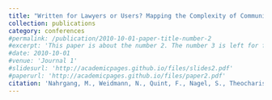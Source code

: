 ```yaml
---
title: "Written for Lawyers or Users? Mapping the Complexity of Community Guidelines"
collection: publications
category: conferences
#permalink: /publication/2010-10-01-paper-title-number-2
#excerpt: 'This paper is about the number 2. The number 3 is left for future work.'
#date: 2010-10-01
#venue: 'Journal 1'
#slidesurl: 'http://academicpages.github.io/files/slides2.pdf'
#paperurl: 'http://academicpages.github.io/files/paper2.pdf'
citation: 'Nahrgang, M., Weidmann, N., Quint, F., Nagel, S., Theocharis, Y., & Roberts, M. (2025). Written for Lawyers or Users? Mapping the Complexity of Community Guidelines'
---
```

